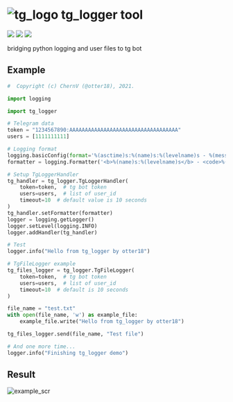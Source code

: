 # ![tg_logo](https://i.ibb.co/ftBZY9z/telegram-icon.png) tg_logger tool
[![](https://img.shields.io/pypi/v/tg-logger.svg)](https://pypi.org/project/tg-logger/)
[![](https://img.shields.io/pypi/pyversions/tg-logger.svg)](https://pypi.org/project/tg-logger/)
[![](https://img.shields.io/pypi/l/tg-logger.svg)](https://pypi.org/project/tg-logger/)

bridging python logging and user files to tg bot
## Example

```python
#  Copyright (c) ChernV (@otter18), 2021.

import logging

import tg_logger

# Telegram data
token = "1234567890:AAAAAAAAAAAAAAAAAAAAAAAAAAAAAAAAAAA"
users = [1111111111]

# Logging format
logging.basicConfig(format='%(asctime)s:%(name)s:%(levelname)s - %(message)s')
formatter = logging.Formatter('<b>%(name)s:%(levelname)s</b> - <code>%(message)s</code>')

# Setup TgLoggerHandler
tg_handler = tg_logger.TgLoggerHandler(
    token=token,  # tg bot token
    users=users,  # list of user_id
    timeout=10  # default value is 10 seconds
)
tg_handler.setFormatter(formatter)
logger = logging.getLogger()
logger.setLevel(logging.INFO)
logger.addHandler(tg_handler)

# Test
logger.info("Hello from tg_logger by otter18")

# TgFileLogger example
tg_files_logger = tg_logger.TgFileLogger(
    token=token,  # tg bot token
    users=users,  # list of user_id
    timeout=10  # default is 10 seconds
)

file_name = "test.txt"
with open(file_name, 'w') as example_file:
    example_file.write("Hello from tg_logger by otter18")

tg_files_logger.send(file_name, "Test file")

# And one more time...
logger.info("Finishing tg_logger demo")

```
## Result
![example_scr](https://i.ibb.co/ByDrZv3/example-scr.jpg)

